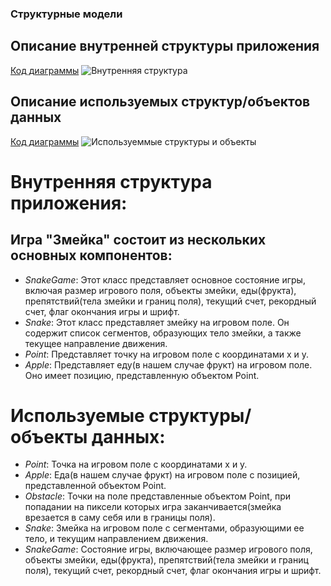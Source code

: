 ### Структурные модели


## Описание внутренней структуры приложения

[Код диаграммы](lab4/InsideStructure)
![Внутренняя структура](https://www.plantuml.com/plantuml/png/fLJBhfim4Dtp5LuwQlW1T7Lrsqfzh58fYomZOoRWnjZ8Ov8-sd-lmUEQq4TxbImYV6REd9avXYVqmlcnruNK0f5ziCfuzhLWuLUoJnKBHpfypeSNCO_7-9P2c-9xGMNUYXvszKUGkTPWKNbbJHMvL2SdybN2XZ8Q9wuSHtSI4hQirbQUZwY-m4BjvJ1e-BjGpBb3OrUZ5_9VCfHsbzBUY7EMGMXxC1uhfXNwXxdO8yKQvK164VGkAaGwdsqz_fQyPJ5uoquDzlO2FFT51hV1fkDLDRvR0XsejlCpakYjizSr_RcpXpkHvv-43Z-55-2xB4ueJkGgrY18JAvNqNo2B3cKbf8SIqkjRL-dsAlmd72Kri6wYTq5N1KeLXDuiYRqzCQc2v4dul-xmsZFJ4d8E3J2vwFiG9vVMwqL1liEodTf2FpbtiNkYDW9qsXuRuRHSpNztrZVWW4NTEAhibckRQs9V6dgVbfDSdOPY6ys_j7q-BKfoqUs-10K-P4zV2jBQcEDff7N0V8_twHGdh0dCCtOwny0)

## Описание используемых структур/объектов данных

[Код диаграммы](lab4/UsedStructures)
![Используеммые структуры и объекты](https://www.plantuml.com/plantuml/png/bL0zJyCm4DtzAwnExH29sG9K682jbIh4W1YSv9fOE7QKk_8Xn7_dZ6siUiFJ-Tw7xhqjabxeD5aXEgiHvTuRH_9BI7wD_50oVA_aHLfybiLtbjpCiuK_oUpHaF5EiLMaEdYFytfJHBiMINV_rnsSVYqYX642HwYaDKYNl-nhbZw_949l5kYYBTB2oEfnlwhSxlLK70V-F9cUnXAq00zWXf5g18E9Ybxnx3YlDucWGq4gzHG9OIu4dyh8EN8vPr5QFxMPSClp6OYTNw0-REHh3pMGi-pUO55iwYq3HsqH4dZqZYFUUKUXfvXADeqiPOcOf5hce-kz45jm_McoFm00)

# Внутренняя структура приложения:
## Игра "Змейка" состоит из нескольких основных компонентов:

* _SnakeGame_: Этот класс представляет основное состояние игры, включая размер игрового поля, объекты змейки, еды(фрукта), препятствий(тела змейки и границ поля), текущий счет, рекордный счет, флаг окончания игры и шрифт.
* _Snake_: Этот класс представляет змейку на игровом поле. Он содержит список сегментов, образующих тело змейки, а также текущее направление движения.
* _Point_: Представляет точку на игровом поле с координатами x и y.
* _Apple_: Представляет еду(в нашем случае фрукт) на игровом поле. Оно имеет позицию, представленную объектом Point.

# Используемые структуры/объекты данных:

* _Point_: Точка на игровом поле с координатами x и y.
* _Apple_: Еда(в нашем случае фрукт) на игровом поле с позицией, представленной объектом Point.
* _Obstacle_: Точки на поле представленные объектом Point, при попадании на пиксели которых игра заканчивается(змейка врезается в саму себя или в границы поля).
* _Snake_: Змейка на игровом поле с сегментами, образующими ее тело, и текущим направлением движения.
* _SnakeGame_: Состояние игры, включающее размер игрового поля, объекты змейки, еды(фрукта), препятствий(тела змейки и границ поля), текущий счет, рекордный счет, флаг окончания игры и шрифт.
